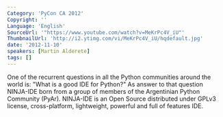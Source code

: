 ```yaml
---
Category: 'PyCon CA 2012'
Copyright: ''
Language: 'English'
SourceUrl: '"https://www.youtube.com/watch?v=MeKrPc4V_iU"'
ThumbnailUrl: 'http://i2.ytimg.com/vi/MeKrPc4V_iU/hqdefault.jpg'
date: '2012-11-10'
speakers: [Martin Alderete]
tags: []
---
```

One of the recurrent questions in all the Python communities around the world
is: "What is a good IDE for Python?" As answer to that question NINJA-IDE born
from a group of members of the Argentinian Python Community (PyAr). NINJA-IDE
is an Open Source distributed under GPLv3 license, cross-platform,
lightweight, powerful and full of features IDE.

